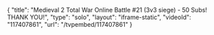 {
    "title": "Medieval 2 Total War Online Battle #21 (3v3 siege) - 50 Subs! THANK YOU!",
    "type": "solo",
    "layout": "iframe-static",
    "videoId": "117407861",
    "url": "\/tvpembed\/117407861"
}